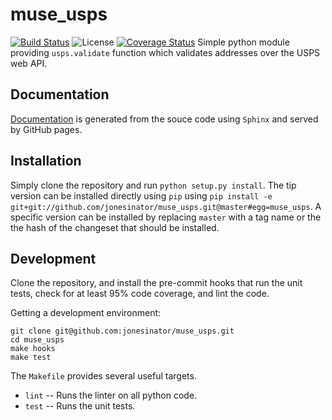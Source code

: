 # muse\_usps
[![Build Status](https://travis-ci.org/jonesinator/muse_usps.svg)](https://travis-ci.org/jonesinator/muse_usps)
![License](https://img.shields.io/github/license/jonesinator/muse_usps.svg)
[![Coverage Status](https://coveralls.io/repos/jonesinator/muse_usps/badge.svg?branch=master&service=github)](https://coveralls.io/github/jonesinator/muse_usps?branch=master)
Simple python module providing `usps.validate` function which validates
addresses over the USPS web API.

## Documentation
[Documentation](https://jonesinator.github.io/muse_usps) is generated from the
souce code using `Sphinx` and served by GitHub pages.

## Installation
Simply clone the repository and run `python setup.py install`. The tip version
can be installed directly using `pip` using
`pip install -e git+git://github.com/jonesinator/muse_usps.git@master#egg=muse_usps`.
A specific version can be installed by replacing `master` with a tag name or
the the hash of the changeset that should be installed.

## Development
Clone the repository, and install the pre-commit hooks that run the unit tests,
check for at least 95% code coverage, and lint the code.

Getting a development environment:
```
git clone git@github.com:jonesinator/muse_usps.git
cd muse_usps
make hooks
make test
```

The `Makefile` provides several useful targets.
* `lint` -- Runs the linter on all python code.
* `test` -- Runs the unit tests.
